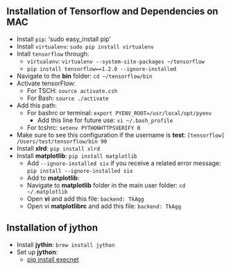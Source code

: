 ## Installation of Tensorflow and Dependencies on MAC

* Install `pip`: 'sudo easy_install pip'
* Install `virtualenv`: `sudo pip install virtualenv`
* Intall `tensorflow` through:
   * `virtualenv`: `virtualenv --system-site-packages ~/tensorflow`
   * `pip install tensorflow==1.2.0 --ignore-installed`
* Navigate to the __bin__ folder: `cd ~/tensorflow/bin`
* Activate tensorFlow: 
   * For TSCH: `source activate.csh`
   * For Bash: `source ./activate`
* Add this path:
   * For bashrc or terminal: `export PYENV_ROOT=/usr/local/opt/pyenv`
      * Add this line for future use: `vi ~/.bash_profile`
   * For tcshrc: `setenv PYTHONHTTPSVERIFY 0`
* Make sure to see this configuration if the username is __test__: `[tensorflow] /Users/test/tensorflow/bin 90`
* Install __xlrd__: `pip install xlrd`
* Install __matplotlib__: `pip install matplotlib`
   * Add `--ignore-installed six` if you receive a related error message: `pip install --ignore-installed six`
   * Add to __matplotlib__:
   * Navigate to __matplotlib__ folder in the main user folder: `cd ~/.matplotlib`
   * Open __vi__ and add this file: `backend: TkAgg`
   * Open vi __matplotlibrc__ and add this file: `backend: TkAgg`
   
## Installation of jython
* Install __jythin__: `brew install jython`
* Set up __jython__: 
    * [pip install execnet](https://codespeak.net/execnet/example/hybridpython.html)
